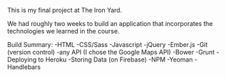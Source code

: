 This is my final project at The Iron Yard. 

We had roughly two weeks to build an application that incorporates the technologies we learned in the course.

Build Summary:
  -HTML
  -CSS/Sass
  -Javascript
  -jQuery
  -Ember.js
  -Git (version control)
  -any API (I chose the Google Maps API)
  -Bower
  -Grunt
  -Deploying to Heroku
  -Storing Data (on Firebase)
  -NPM
  -Yeoman
  -Handlebars
  
  
